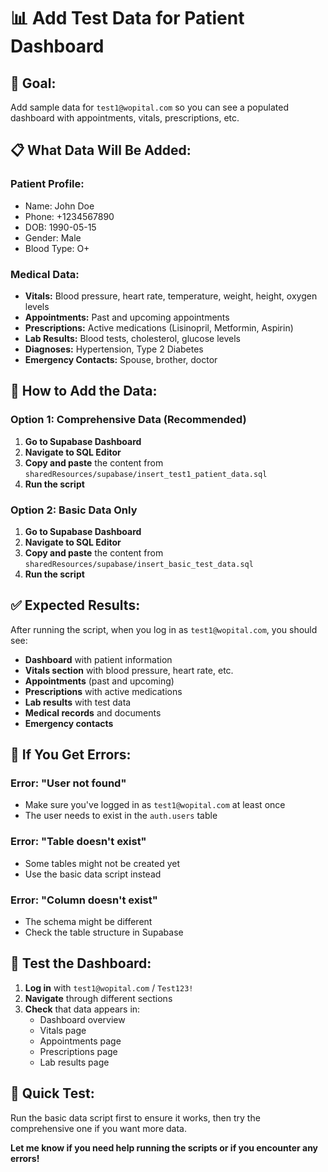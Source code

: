 # 📊 Add Test Data for Patient Dashboard

## **🎯 Goal:**
Add sample data for `test1@wopital.com` so you can see a populated dashboard with appointments, vitals, prescriptions, etc.

## **📋 What Data Will Be Added:**

### **Patient Profile:**
- Name: John Doe
- Phone: +1234567890
- DOB: 1990-05-15
- Gender: Male
- Blood Type: O+

### **Medical Data:**
- **Vitals:** Blood pressure, heart rate, temperature, weight, height, oxygen levels
- **Appointments:** Past and upcoming appointments
- **Prescriptions:** Active medications (Lisinopril, Metformin, Aspirin)
- **Lab Results:** Blood tests, cholesterol, glucose levels
- **Diagnoses:** Hypertension, Type 2 Diabetes
- **Emergency Contacts:** Spouse, brother, doctor

## **🚀 How to Add the Data:**

### **Option 1: Comprehensive Data (Recommended)**
1. **Go to Supabase Dashboard**
2. **Navigate to SQL Editor**
3. **Copy and paste** the content from `sharedResources/supabase/insert_test1_patient_data.sql`
4. **Run the script**

### **Option 2: Basic Data Only**
1. **Go to Supabase Dashboard**
2. **Navigate to SQL Editor**
3. **Copy and paste** the content from `sharedResources/supabase/insert_basic_test_data.sql`
4. **Run the script**

## **✅ Expected Results:**

After running the script, when you log in as `test1@wopital.com`, you should see:

- **Dashboard** with patient information
- **Vitals section** with blood pressure, heart rate, etc.
- **Appointments** (past and upcoming)
- **Prescriptions** with active medications
- **Lab results** with test data
- **Medical records** and documents
- **Emergency contacts**

## **🔧 If You Get Errors:**

### **Error: "User not found"**
- Make sure you've logged in as `test1@wopital.com` at least once
- The user needs to exist in the `auth.users` table

### **Error: "Table doesn't exist"**
- Some tables might not be created yet
- Use the basic data script instead

### **Error: "Column doesn't exist"**
- The schema might be different
- Check the table structure in Supabase

## **📱 Test the Dashboard:**

1. **Log in** with `test1@wopital.com` / `Test123!`
2. **Navigate** through different sections
3. **Check** that data appears in:
   - Dashboard overview
   - Vitals page
   - Appointments page
   - Prescriptions page
   - Lab results page

## **🎯 Quick Test:**

Run the basic data script first to ensure it works, then try the comprehensive one if you want more data.

**Let me know if you need help running the scripts or if you encounter any errors!** 